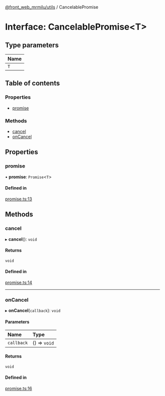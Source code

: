 [@front_web_mrmilu/utils](../Utils.md) / CancelablePromise

# Interface: CancelablePromise<T\>

## Type parameters

| Name |
| :--- |
| `T`  |

## Table of contents

### Properties

- [promise](CancelablePromise.md#promise)

### Methods

- [cancel](CancelablePromise.md#cancel)
- [onCancel](CancelablePromise.md#oncancel)

## Properties

### promise

• **promise**: `Promise`<`T`\>

#### Defined in

[promise.ts:13](https://github.com/mrmilu/front_web_mrmilu/blob/f23b242/packages/utils/src/promise.ts#L13)

## Methods

### cancel

▸ **cancel**(): `void`

#### Returns

`void`

#### Defined in

[promise.ts:14](https://github.com/mrmilu/front_web_mrmilu/blob/f23b242/packages/utils/src/promise.ts#L14)

---

### onCancel

▸ **onCancel**(`callback`): `void`

#### Parameters

| Name       | Type         |
| :--------- | :----------- |
| `callback` | () => `void` |

#### Returns

`void`

#### Defined in

[promise.ts:16](https://github.com/mrmilu/front_web_mrmilu/blob/f23b242/packages/utils/src/promise.ts#L16)
